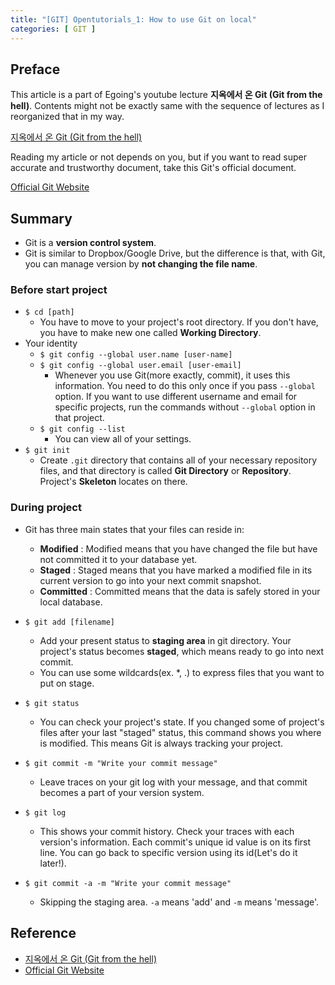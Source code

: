 ```yaml
---
title: "[GIT] Opentutorials_1: How to use Git on local"
categories: [ GIT ]
---
```


## Preface

This article is a part of Egoing's youtube lecture **지옥에서 온 Git (Git from the hell)**. Contents might not be exactly same with the sequence of lectures as I reorganized that in my way.

[지옥에서 온 Git (Git from the hell)](#reference)

Reading my article or not depends on you, but if you want to read super accurate and trustworthy document, take this Git's official document.

[Official Git Website](#reference)

## Summary

* Git is a **version control system**.
* Git is similar to Dropbox/Google Drive, but the difference is that, with Git, you can manage version by **not changing the file name**.

### Before start project

* `$ cd [path]`
  - You have to move to your project's root directory. If you don't have, you have to make new one called **Working Directory**. 
* Your identity
  - `$ git config --global user.name [user-name]`
  - `$ git config --global user.email [user-email]`
    + Whenever you use Git(more exactly, commit), it uses this information. You need to do this only once if you pass `--global` option. If you want to use different username and email for specific projects, run the commands without `--global` option in that project.
  - `$ git config --list`
    + You can view all of your settings.
* `$ git init`
  - Create `.git` directory that contains all of your necessary repository files, and that directory is called **Git Directory** or **Repository**. Project's **Skeleton** locates on there.

 

### During project

* Git has three main states that your files can reside in:
  - **Modified** : Modified means that you have changed the file but have not committed it to your database yet.
  - **Staged** : Staged means that you have marked a modified file in its current version to go into your next commit snapshot.
  - **Committed** : Committed means that the data is safely stored in your local database.

* `$ git add [filename]`
  - Add your present status to **staging area** in git directory. Your project's status becomes **staged**, which means ready to go into next commit.
  - You can use some wildcards(ex. \*, .) to express files that you want to put on stage.
* `$ git status`
  - You can check your project's state. If you changed some of project's files after your last "staged" status, this command shows you where is modified. This means Git is always tracking your project.
* `$ git commit -m "Write your commit message"`
  - Leave traces on your git log with your message, and that commit becomes a part of your version system. 
* `$ git log`
  - This shows your commit history. Check your traces with each version's information. Each commit's unique id value is on its first line. You can go back to specific version using its id(Let's do it later!).
* `$ git commit -a -m "Write your commit message"`
  - Skipping the staging area. `-a` means 'add' and `-m` means 'message'.

## Reference

* [지옥에서 온 Git (Git from the hell)](https://youtu.be/hFJZwOfme6w)
* [Official Git Website](https://git-scm.com/book/en/v2)

























